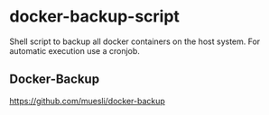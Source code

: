 # docker-backup-script

Shell script to backup all docker containers on the host system.
For automatic execution use a cronjob.

## Docker-Backup
https://github.com/muesli/docker-backup
